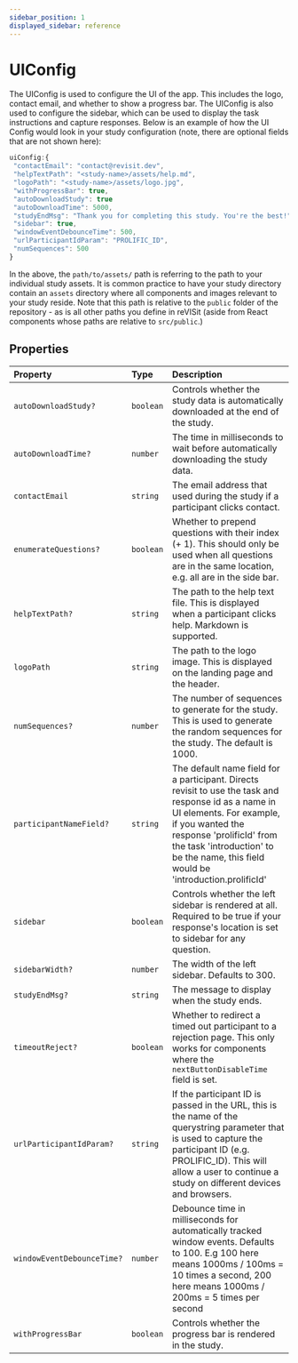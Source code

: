 ```yaml
---
sidebar_position: 1
displayed_sidebar: reference
---
```


# UIConfig

The UIConfig is used to configure the UI of the app.
This includes the logo, contact email, and whether to show a progress bar.
The UIConfig is also used to configure the sidebar, which can be used to display the task instructions and capture responses. Below is an example of how the UI Config would look in your study configuration (note, there are optional fields that are not shown here):
```js
uiConfig:{
 "contactEmail": "contact@revisit.dev",
 "helpTextPath": "<study-name>/assets/help.md",
 "logoPath": "<study-name>/assets/logo.jpg",
 "withProgressBar": true,
 "autoDownloadStudy": true
 "autoDownloadTime": 5000,
 "studyEndMsg": "Thank you for completing this study. You're the best!",
 "sidebar": true,
 "windowEventDebounceTime": 500,
 "urlParticipantIdParam": "PROLIFIC_ID",
 "numSequences": 500
}
```
In the above, the `path/to/assets/` path is referring to the path to your individual study assets. It is common practice to have your study directory contain an `assets` directory where all components and images relevant to your study reside. Note that this path is relative to the `public` folder of the repository - as is all other paths you define in reVISit (aside from React components whose paths are relative to `src/public`.)

## Properties

| Property | Type | Description |
| :------ | :------ | :------ |
| `autoDownloadStudy?` | `boolean` | Controls whether the study data is automatically downloaded at the end of the study. |
| `autoDownloadTime?` | `number` | The time in milliseconds to wait before automatically downloading the study data. |
| `contactEmail` | `string` | The email address that used during the study if a participant clicks contact. |
| `enumerateQuestions?` | `boolean` | Whether to prepend questions with their index (+ 1). This should only be used when all questions are in the same location, e.g. all are in the side bar. |
| `helpTextPath?` | `string` | The path to the help text file. This is displayed when a participant clicks help. Markdown is supported. |
| `logoPath` | `string` | The path to the logo image. This is displayed on the landing page and the header. |
| `numSequences?` | `number` | The number of sequences to generate for the study. This is used to generate the random sequences for the study. The default is 1000. |
| `participantNameField?` | `string` | The default name field for a participant. Directs revisit to use the task and response id as a name in UI elements. For example, if you wanted the response 'prolificId' from the task 'introduction' to be the name, this field would be 'introduction.prolificId' |
| `sidebar` | `boolean` | Controls whether the left sidebar is rendered at all. Required to be true if your response's location is set to sidebar for any question. |
| `sidebarWidth?` | `number` | The width of the left sidebar. Defaults to 300. |
| `studyEndMsg?` | `string` | The message to display when the study ends. |
| `timeoutReject?` | `boolean` | Whether to redirect a timed out participant to a rejection page. This only works for components where the `nextButtonDisableTime` field is set. |
| `urlParticipantIdParam?` | `string` | If the participant ID is passed in the URL, this is the name of the querystring parameter that is used to capture the participant ID (e.g. PROLIFIC_ID). This will allow a user to continue a study on different devices and browsers. |
| `windowEventDebounceTime?` | `number` | Debounce time in milliseconds for automatically tracked window events. Defaults to 100. E.g 100 here means 1000ms / 100ms = 10 times a second, 200 here means 1000ms / 200ms = 5 times per second |
| `withProgressBar` | `boolean` | Controls whether the progress bar is rendered in the study. |
